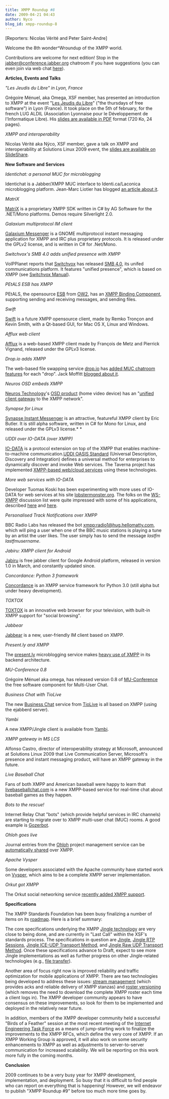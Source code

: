 ```yaml
---
title: XMPP Roundup #8
date: 2009-04-21 04:43
author: Nyco
blog_id: xmpp-roundup-8
---
```


[Reporters: Nicolas Vérité and Peter Saint-Andre]

Welcome the 8th wonder\^Wroundup of the XMPP world.

Contributions are welcome for next edition! Stop in the [jabber@conference.jabber.org](xmpp:jabber@conference.jabber.org?join) chatroom if you have suggestions (you can even join via web chat [here](http://speeqe.com/room/jabber@conference.jabber.org/)).

**Articles, Events and Talks**

*"Les Jeudis du Libre" in Lyon, France*

Grégoire Ménuel, aka Omega, XSF member, has presented an introduction to XMPP at the event "[Les Jeudis du Libre](http://aldil.org/les-activites/les-jeudis)" ("the thursdays of free software") in Lyon (France). It took place on the 5th of february, for the french LUG ALDIL (Association Lyonnaise pour le Développement de l'Informatique Libre). His [slides are available in PDF](http://aldil.org/les-activites/les-jeudis/aldil-2009-02-05.pdf) format (720 Ko, 24 pages).

*XMPP and interoperability*

Nicolas Vérité aka Nÿco, XSF member, gave a talk on XMPP and interoperability at Solutions Linux 2009 event, the [slides are available on SlideShare](http://www.slideshare.net/Nyco/xmpp-et-interoprabilit).

**New Software and Services**

*Identichat: a personal MUC for microblogging*

Identichat is a Jabber/XMPP MUC interface to Identi.ca/Laconica microblogging platform. Jean-Marc Liotier has blogged [an article about it](http://serendipity.ruwenzori.net/index.php/2009/01/24/identichat-is-a-jabberxmpp-interface-to-identicalaconica-and-will-win-irc-refugees).

*MatriX*

[MatriX](%20http://www.ag-software.de/index.php?page=matrix) is a proprietary XMPP SDK written in C\# by AG Software for the .NET/Mono platforms. Demos require Silverlight 2.0.

*Galaxium multiprotocol IM client*

[Galaxium Messenger](http://code.google.com/p/galaxium/) is a GNOME multiprotocol instant messaging application for XMPP and IRC plus proprietary protocols. It is released under the GPLv2 license, and is written in C\# for .Net/Mono.

*Switchvox's SMB 4.0 adds unified presence with XMPP*

VoIPPlanet reports that [Switchvox](http://www.switchvox.com/) has released [SMB 4.0](http://www.voipplanet.com/solutions/article.php/3804431), its unifed communications platform. It features "unified presence", which is based on XMPP (see [Switchvox Manual](http://www.switchvox.com/downloads/Switchvox_User_Manual.pdf)).

*PEtALS ESB has XMPP*

PEtALS, the opensource [ESB](http://en.wikipedia.org/wiki/Enterprise_service_bus) from [OW2](http://www.ow2.org/), has an [XMPP Binding Component](http://petals.ow2.org/doc/xmpp.html), supporting sending and receiving messages, and sending files.

*Swift*

[Swift](http://swift.im/blog/) is a future XMPP opensource client, made by Remko Tronçon and Kevin Smith, with a Qt-based GUI, for Mac OS X, Linux and Windows.

*Afflux web client*

[Afflux](http://afflux-project.org/) is a web-based XMPP client made by François de Metz and Pierrick Vignand, released under the GPLv3 license.

*Drop.io adds XMPP*

The web-based file swapping service [drop.io](http://drop.io/) has [added MUC chatroom features](http://arstechnica.com/web/news/2009/03/dropio-takes-its-collaboration-tools-real-time-adds-chat.ars) for each "drop". Jack Moffitt [blogged about it](http://metajack.im/2009/03/12/awesome-demo-of-real-time-xmpp-powered-app/).

*Neuros OSD embeds XMPP*

[Neuros Technology](http://www.neurostechnology.com/)'s [OSD product](http://www.neurostechnology.com/osd) (home video device) has an "[unified client gateway](http://wiki.neurostechnology.com/index.php/NeurosLink_Projects#XMPPcd) to the XMPP network".

*Synapse for Linux*

[Synapse Instant Messenger](http://synapse.im/) is an attractive, featureful XMPP client by Eric Butler. It is still alpha software, written in C\# for Mono for Linux, and released under the GPLv3 license.*   *

*UDDI over IO-DATA (over XMPP)*

[IO-DATA](http://xmpp.org/extensions/xep-0244.html) is a protocol extension on top of the XMPP that enables machine-to-machine communication.[UDDI OASIS Standard](http://uddi.xml.org/) (Universal Description, Discovery and Integration) defines a universal method for enterprises to dynamically discover and invoke Web services. The Taverna project has implemented [XMPP-based web/cloud services](http://www.oxadox.com/article/womenhealth/2009-02-18/87798.html) using these technologies.

*More web services with IO-DATA*

Developer Tuomas Koski has been experimenting with more uses of IO-DATA for web services at his site [lobstermonster.org](http://www.lobstermonster.org/). The folks on the [WS-XMPP](http://mail.jabber.org/mailman/listinfo/ws-xmpp) discussion list were quite impressed with some of his applications, described [here](http://www.lobstermonster.org/post/io-data-example-based-on-xep-0244) and [here](http://www.lobstermonster.org/post/how-most-stuff-on-lobstermonster.org-done).

*Personalised Track Notifications over XMPP*

BBC Radio Labs has released the bot [xmpp:radio1@hug.hellomatty.com](xmpp:radio1@hug.hellomatty.com), which will ping a user when one of the BBC music stations is playing a tune by an artist the user likes. The user simply has to send the message *lastfm lastfmusername*.

*Jabiru: XMPP client for Android*

[Jabiru](%20http://jabiru.mzet.net/) is free jabber client for Google Android platform, released in version 1.0 in March, and constantly updated since.

*Concordance: Python 3 framework*

[Concordance](http://concordance-xmpp.org/) is an XMPP service framework for Python 3.0 (still alpha but under heavy development).

*TOXTOX*

[TOXTOX](http://toxtox.tv/) is an innovative web browser for your television, with built-in XMPP support for "social browsing".

*Jabbear*

[Jabbear](http://www.jabbear.com/en/) is a new, user-friendly IM client based on XMPP.

*Present.ly and XMPP*

The [present.ly](http://present.ly) microblogging service makes [heavy use of XMPP](http://skyfallsin.com/2009/03/25/presently-and-xmpp/) in its backend architecture.

*MU-Conference 0.8*

Grégoire Ménuel aka omega, has released version 0.8 of [MU-Conference](https://gna.org/projects/mu-conference/) the free software component for Multi-User Chat.

*Business Chat with TioLive*

The new [Business Chat](https://www.tiolive.com/feature/tiolive-chat) service from [TioLive](http://www.tiolive.com/) is all based on XMPP (using the ejabberd server).

*Yambi*

A new XMPP/Jingle client is available from [Yambi](http://www.yambi.com/).

*XMPP gateway in MS LCS*

Alfonso Castro, director of interoperability strategy at Microsoft, announced at Solutions Linux 2009 that Live Communication Server, Microsoft's presence and instant messaging product, will have an XMPP gateway in the future.

*Live Baseball Chat*

Fans of both XMPP and American baseball were happy to learn that [livebaseballchat.com](http://www.livebaseballchat.com/) is a new XMPP-based service for real-time chat about baseball games as they happen.

*Bots to the rescue!*

Internet Relay Chat "bots" (which provide helpful services in IRC channels) are starting to migrate over to XMPP multi-user chat (MUC) rooms. A good example is [Gozerbot](http://gozerbot.org/).

*Ohloh goes live*

Journal entries from the [Ohloh](http://www.ohloh.net/) project management service can be [automatically shared](https://www.ohloh.net/help/journal_faq#what_is_jabber_integration) over XMPP.

*Apache Vysper*

Some developers associated with the Apache community have started work on [Vysper](http://cwiki.apache.org/labs/vysper.html), which aims to be a complete XMPP server implementation.

*Orkut got XMPP*

The Orkut social networking service [recently added XMPP support](http://googletalk.blogspot.com/2009/04/all-orkut-users-can-chat.html).

**Specifications**

The XMPP Standards Foundation has been busy finalizing a number of items on its [roadmap](http://xmpp.org/xsf/roadmap.shtml). Here is a brief summary:

The core specifications underlying the XMPP [Jingle technology](http://xmpp.org/tech/jingle.shtml) are very close to being done, and are currently in "Last Call" within the XSF's standards process. The specifications in question are [Jingle](http://xmpp.org/extensions/xep-0166.html), [Jingle RTP Sessions](http://xmpp.org/extensions/xep-0167.html), [Jingle ICE-UDP Transport Method](http://xmpp.org/extensions/xep-0176.html), and [Jingle Raw UDP Transport Method](http://xmpp.org/extensions/xep-0177.html). Once these specifications advance to Draft, expect to see more Jingle implementations as well as further progress on other Jingle-related technologies (e.g., [file transfer](http://xmpp.org/extensions/xep-0234.html)).

Another area of focus right now is improved reliability and traffic optimization for mobile applications of XMPP. There are two technologies being developed to address these issues: [stream management](http://xmpp.org/extensions/xep-0198.html) (which provides acks and reliable delivery of XMPP stanzas) and [roster versioning](http://xmpp.org/extensions/xep-0237.html) (which removes the need to download the complete XMPP roster each time a client logs in). The XMPP developer community appears to have consensus on these improvements, so look for them to be implemented and deployed in the relatively near future.

In addition, members of the XMPP developer community held a successful "Birds of a Feather" session at the most recent meeting of the [Internet Engineering Task Force](http://www.ietf.org/) as a means of jump-starting work to finalize the improvements to the XMPP RFCs, which define the very core of XMPP. If an XMPP Working Group is approved, it will also work on some security enhancements to XMPP as well as adjustments to server-to-server communication for increased scalability. We will be reporting on this work more fully in the coming months.

**Conclusion**

2009 continues to be a very busy year for XMPP development, implementation, and deployment. So busy that it is difficult to find people who can report on everything that is happening! However, we will endeavor to publish "XMPP Roundup \#9" before too much more time goes by.
